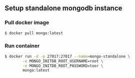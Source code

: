 ## Setup standalone mongodb instance

### Pull docker image

```sh 
$ docker pull mongo:latest
```


### Run container

```sh 
$ docker run -d -p 27017:27017 --name=mongo-standalone \
        -e MONGO_INITDB_ROOT_USERNAME=root \
        -e MONGO_INITDB_ROOT_PASSWORD=toor \
        mongo:latest
```
